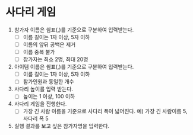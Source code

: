 # 사다리 게임

1. 참가자 이름은 쉼표(,)를 기준으로 구분하여 입력받는다.
    - [ ] 이름 길이는 1자 이상, 5자 이하
    - [ ] 이름의 앞뒤 공백은 제거
    - [ ] 이름 중복 불가
    - [ ] 참가자는 최소 2명, 최대 20명
2. 아이템 이름은 쉼표(,)를 기준으로 구분하여 입력받는다.
    - [ ] 이름 길이는 1자 이상, 5자 이하
    - [ ] 참가인원과 동일한 개수
3. 사다리 높이를 입력 받는다.
    - [ ] 높이는 1 이상, 100 이하
4. 사다리 게임을 진행한다.
    - [ ] 가장 긴 사람 이름을 기준으로 사다리 폭이 넓어진다. 예) 가장 긴 사람이름 5, 사다리 폭 5
5. 실행 결과를 보고 싶은 참가자명을 입력한다.
